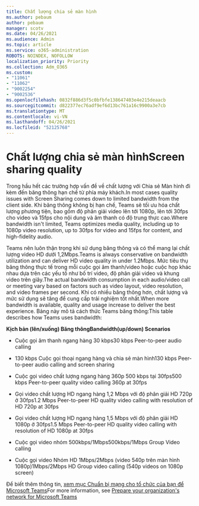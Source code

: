 ```yaml
---
title: Chất lượng chia sẻ màn hình
ms.author: pebaum
author: pebaum
manager: scotv
ms.date: 04/26/2021
ms.audience: Admin
ms.topic: article
ms.service: o365-administration
ROBOTS: NOINDEX, NOFOLLOW
localization_priority: Priority
ms.collection: Adm_O365
ms.custom:
- "11061"
- "11062"
- "9002254"
- "9002536"
ms.openlocfilehash: 0832f886d3f5c0bfbfe138647403e4e215deaacb
ms.sourcegitcommit: d822377ec76adf9ef6d13bc761a16c9900a3e7cb
ms.translationtype: MT
ms.contentlocale: vi-VN
ms.lasthandoff: 04/26/2021
ms.locfileid: "52125768"
---
```

# <a name="screen-sharing-quality"></a><span data-ttu-id="afa0e-102">Chất lượng chia sẻ màn hình</span><span class="sxs-lookup"><span data-stu-id="afa0e-102">Screen sharing quality</span></span>

<span data-ttu-id="afa0e-103">Trong hầu hết các trường hợp vấn đề về chất lượng với Chia sẻ Màn hình đi kèm đến băng thông hạn chế từ phía máy khách.</span><span class="sxs-lookup"><span data-stu-id="afa0e-103">In most cases quality issues with Screen Sharing comes down to limited bandwidth from the client side.</span></span>  <span data-ttu-id="afa0e-104">Khi băng thông không bị hạn chế, Teams sẽ tối ưu hóa chất lượng phương tiện, bao gồm độ phân giải video lên tới 1080p, lên tới 30fps cho video và 15fps cho nội dung và âm thanh có độ trung thực cao.</span><span class="sxs-lookup"><span data-stu-id="afa0e-104">Where bandwidth isn't limited, Teams optimizes media quality, including up to 1080p video resolution, up to 30fps for video and 15fps for content, and high-fidelity audio.</span></span>

<span data-ttu-id="afa0e-105">Teams nên luôn thận trọng khi sử dụng băng thông và có thể mang lại chất lượng video HD dưới 1,2Mbps.</span><span class="sxs-lookup"><span data-stu-id="afa0e-105">Teams is always conservative on bandwidth utilization and can deliver HD video quality in under 1.2Mbps.</span></span> <span data-ttu-id="afa0e-106">Mức tiêu thụ băng thông thực tế trong mỗi cuộc gọi âm thanh/video hoặc cuộc họp khác nhau dựa trên các yếu tố như bố trí video, độ phân giải video và khung video trên giây.</span><span class="sxs-lookup"><span data-stu-id="afa0e-106">The actual bandwidth consumption in each audio/video call or meeting vary based on factors such as video layout, video resolution, and video frames per second.</span></span> <span data-ttu-id="afa0e-107">Khi có nhiều băng thông hơn, chất lượng và mức sử dụng sẽ tăng để cung cấp trải nghiệm tốt nhất.</span><span class="sxs-lookup"><span data-stu-id="afa0e-107">When more bandwidth is available, quality and usage increase to deliver the best experience.</span></span> <span data-ttu-id="afa0e-108">Bảng này mô tả cách thức Teams băng thông:</span><span class="sxs-lookup"><span data-stu-id="afa0e-108">This table describes how Teams uses bandwidth:</span></span>

<span data-ttu-id="afa0e-109">**Kịch bản (lên/xuống) Băng thông**</span><span class="sxs-lookup"><span data-stu-id="afa0e-109">**Bandwidth(up/down) Scenarios**</span></span>

- <span data-ttu-id="afa0e-110">Cuộc gọi âm thanh ngang hàng 30 kbps</span><span class="sxs-lookup"><span data-stu-id="afa0e-110">30 kbps Peer-to-peer audio calling</span></span>

- <span data-ttu-id="afa0e-111">130 kbps Cuộc gọi thoại ngang hàng và chia sẻ màn hình</span><span class="sxs-lookup"><span data-stu-id="afa0e-111">130 kbps Peer-to-peer audio calling and screen sharing</span></span>

- <span data-ttu-id="afa0e-112">Cuộc gọi video chất lượng ngang hàng 360p 500 kbps tại 30fps</span><span class="sxs-lookup"><span data-stu-id="afa0e-112">500 kbps Peer-to-peer quality video calling 360p at 30fps</span></span>

- <span data-ttu-id="afa0e-113">Gọi video chất lượng HD ngang hàng 1,2 Mbps với độ phân giải HD 720p ở 30fps</span><span class="sxs-lookup"><span data-stu-id="afa0e-113">1.2 Mbps Peer-to-peer HD quality video calling with resolution of HD 720p at 30fps</span></span>

- <span data-ttu-id="afa0e-114">Gọi video chất lượng HD ngang hàng 1,5 Mbps với độ phân giải HD 1080p ở 30fps</span><span class="sxs-lookup"><span data-stu-id="afa0e-114">1.5 Mbps Peer-to-peer HD quality video calling with resolution of HD 1080p at 30fps</span></span>

- <span data-ttu-id="afa0e-115">Cuộc gọi video nhóm 500kbps/1Mbps</span><span class="sxs-lookup"><span data-stu-id="afa0e-115">500kbps/1Mbps Group Video calling</span></span>

- <span data-ttu-id="afa0e-116">Cuộc gọi video Nhóm HD 1Mbps/2Mbps (video 540p trên màn hình 1080p)</span><span class="sxs-lookup"><span data-stu-id="afa0e-116">1Mbps/2Mbps HD Group video calling (540p videos on 1080p screen)</span></span>

<span data-ttu-id="afa0e-117">Để biết thêm thông tin, [xem mục Chuẩn bị mạng cho tổ chức của bạn để Microsoft Teams](https://docs.microsoft.com/microsoftteams/prepare-network#bandwidth-requirements)</span><span class="sxs-lookup"><span data-stu-id="afa0e-117">For more information, see [Prepare your organization's network for Microsoft Teams](https://docs.microsoft.com/microsoftteams/prepare-network#bandwidth-requirements)</span></span>
